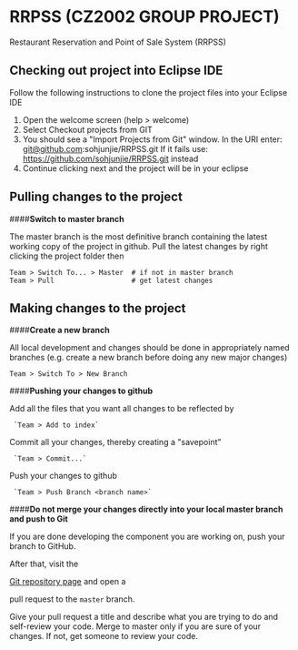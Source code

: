 # RRPSS (CZ2002 GROUP PROJECT)

Restaurant Reservation and Point of Sale System (RRPSS)



## Checking out project into Eclipse IDE
Follow the following instructions to clone the project files into your Eclipse IDE

1. Open the welcome screen (help > welcome)
2. Select Checkout projects from GIT
3. You should see a "Import Projects from Git" window.
   In the URI enter: git@github.com:sohjunjie/RRPSS.git
   If it fails use: https://github.com/sohjunjie/RRPSS.git instead
4. Continue clicking next and the project will be in your eclipse



## Pulling changes to the project

####**Switch to master branch**

   The master branch is the most definitive branch containing the latest working 
   copy of the project in github. Pull the latest changes by right clicking the project
   folder then

  `Team > Switch To... > Master  # if not in master branch`  
  `Team > Pull                   # get latest changes`  



## Making changes to the project

####**Create a new branch**

   All local development and changes should be done in appropriately named branches
   (e.g. create a new branch before doing any new major changes)

  `Team > Switch To > New Branch`
  

####**Pushing your changes to github**

   Add all the files that you want all changes to be reflected by
   
     `Team > Add to index`

   Commit all your changes, thereby creating a "savepoint"
   
     `Team > Commit...`  

   Push your changes to github
   
     `Team > Push Branch <branch name>`



####**Do not merge your changes directly into your local master branch and push to Git**

   If you are done developing the component you are working on, push your
   branch to GitHub.

   After that, visit the

   [Git repository page](//github.com/sohjunjie/RRPSS/) and open a

   pull request to the `master` branch.

   Give your pull request a title and describe what you are trying to do
   and self-review your code. Merge to master only if you are sure of 
   your changes. If not, get someone to review your code.
